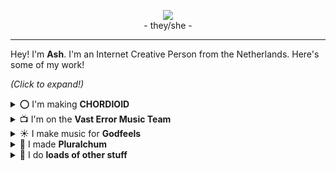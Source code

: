 <p align="center"><a href="https://estroBiologist.carrd.co/"><img src="https://media.discordapp.net/attachments/857262465876099083/947078280182398996/ashtaylor.png"></a><br>
	- they/she -
</p>

---

Hey! I'm **Ash**. I'm an Internet Creative Person from the Netherlands. Here's some of my work!

*(Click to expand!)*
<br>
<details>
	<summary>⭕ I'm making <b>CHORDIOID</b></summary>
	<br>
	<b>CHORDIOID: Prelude</b> is a musical adventure game I've been working on for the past year, as the lead developer, musician, artist, designer, writer...<br>
	<br>
	It's the first part of a bigger episodic story known collectively as <b>CHORDIOID</b>, which I hope to one day, in my wildest dreams, actually finish.<br>
	<br>
</details>

<details>
	<summary>📺 I'm on the <b>Vast Error Music Team</b></summary>
	<br>
	As of 2022, I'm a musician for the webcomic <a href="https://www.deconreconstruction.com/"><b>Vast Error</b></a>. I still can't quite believe it! I'm honoured and super stoked to be working with so many ridiculously talented creatives.<br>
	<br>
	You should read the comic if you haven't, it's pretty freaking cool! <i>(If you ask me, though, start with <b><a href="https://deconreconstruction.itch.io/snowbound-blood">Snowbound Blood</a></b>.)</i><br>
	<br>
</details>

<details>
	<summary>☀️ I make music for <b>Godfeels</b></summary>
	<br>
	<b><a href="https://archiveofourown.org/series/1475819">Godfeels</a></b> is a canon-divergent fan continuation of <b>Homestuck</b>, written by Sarah Zedig and co.<br>
	<br>
	I've found myself as a... quasi-official(?) musician for the project? Which I'm very grateful for. The story means a lot to me, as well as a lot of other plural folk, and being able to provide music for it is a special kind of honour.<br>
	<br>
	You can find my Godfeels discrography <b><a href="https://8reath-of-light.bandcamp.com/">here</a></b>.<br>
	<br>
</details>

<details>
	<summary>💬 I made <b>Pluralchum</b></summary>
	<br>
	<b><a href="https://www.github.com/estroBiologist/pluralchum">Pluralchum</a></b> is a BetterDiscord plugin that provides improved integration with PluralKit, adding things like proper name and text colours to the mix.<br>
	<br>
	I made it as a "fun" learning exercise in the span of a few days, and what I learned is that people who use JavaScript regularly are terrifying.<br>
	<br>
</details>

<details>
 	<summary>🌃 I do <b>loads of other stuff</b></summary>
	<br>
	<b>I'm always up to something!</b> Commonly described as:<br>
	<br>
	
- *"unhinged work ethic"*
- *"please get some fucking sleep, like, ever"*
- *"pretty cool, but uses made-up quotes too much"*
	
I cannot <i>possibly</i> sit still. They thought giving me medication would make me chill out, but the <i><b>joke's on them</b></i>. It just made me able to do the laundry in-between constantly churning out projects. <br>
	<br>
	Speaking of which, I have to go do the laundry. But you can keep track of what I'm up to on any given day via <b><a href="https://twitter.com/estroBiologist">Twitter</a></b>.<br>
	<br>
	Thanks for reading! <i>-Ash</i>
</details>
